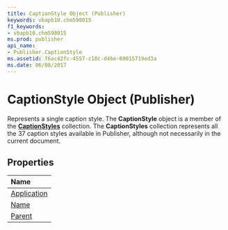 ```yaml
---
title: CaptionStyle Object (Publisher)
keywords: vbapb10.chm598015
f1_keywords:
- vbapb10.chm598015
ms.prod: publisher
api_name:
- Publisher.CaptionStyle
ms.assetid: f6ac42fc-4557-c10c-d46e-89015719ed3a
ms.date: 06/08/2017
---
```



# CaptionStyle Object (Publisher)

Represents a single caption style. The  **CaptionStyle** object is a member of the **[CaptionStyles](Publisher.CaptionStyles.md)** collection. The **CaptionStyles** collection represents all the 37 caption styles available in Publisher, although not necessarily in the current document.
 


## Properties



|**Name**|
|:-----|
|[Application](Publisher.CaptionStyle.Application.md)|
|[Name](Publisher.CaptionStyle.Name.md)|
|[Parent](Publisher.CaptionStyle.Parent.md)|

